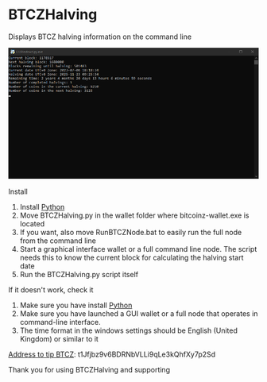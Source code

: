 # BTCZHalving
Displays BTCZ halving information on the command line

![BTCZHalving](https://github.com/zalpader/BTCZHalving/blob/main/BTCZHalving.PNG)

Install
1. Install [Python](https://www.python.org/)
2. Move BTCZHalving.py in the wallet folder where bitcoinz-wallet.exe is located
3. If you want, also move RunBTCZNode.bat to easily run the full node from the command line
4. Start a graphical interface wallet or a full command line node. The script needs this to know the current block for calculating the halving start date
5. Run the BTCZHalving.py script itself

If it doesn't work, check it
1. Make sure you have install [Python](https://www.python.org/)
2. Make sure you have launched a GUI wallet or a full node that operates in command-line interface.
3. The time format in the windows settings should be English (United Kingdom) or similar to it



[Address to tip BTCZ](https://explorer.btcz.rocks/address/t1Jfjbz9v6BDRNbVLLi9qLe3kQhfXy7p2Sd): t1Jfjbz9v6BDRNbVLLi9qLe3kQhfXy7p2Sd

Thank you for using BTCZHalving and supporting
